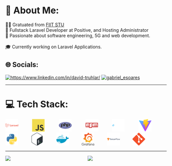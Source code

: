 # 💫 About Me:
👨‍💻 Gratuated from [FIIT STU](https://www.fiit.stuba.sk/) <br>
💼 Fullstack Laravel Developer at Positive, and Hosting Administrator  <br>
🚀 Passionate about software engineering, 5G and web development. <br><br>
🎓 Currently working on Laravel Applications.



## 🌐 Socials:
<p align="left">
<a href="https://www.linkedin.com/in/david-truhlar/" target="blank"><img align="center" src="https://raw.githubusercontent.com/rahuldkjain/github-profile-readme-generator/master/src/images/icons/Social/linked-in-alt.svg" alt="https://www.linkedin.com/in/david-truhlar/" height="30" width="40" /></a>
<a href="https://www.instagram.com/_davidtruhlar/" target="blank"><img align="center" src="https://raw.githubusercontent.com/rahuldkjain/github-profile-readme-generator/master/src/images/icons/Social/instagram.svg" alt="gabriel_esoares" height="30" width="40" /></a>
</p>

---

# 💻 Tech Stack:
<div>
  <img src="https://github.com/devicons/devicon/blob/master/icons/laravel/laravel-original-wordmark.svg" width="40" height="40"/> &nbsp; &nbsp; &nbsp; &nbsp; &nbsp;
  <img src="https://github.com/devicons/devicon/blob/master/icons/javascript/javascript-original.svg" width="40" height="40"/> &nbsp; &nbsp; &nbsp; &nbsp; &nbsp;
  <img src="https://github.com/devicons/devicon/blob/master/icons/php/php-original.svg" width="40" height="40"/> &nbsp; &nbsp; &nbsp; &nbsp; &nbsp;
  <img src="https://github.com/devicons/devicon/blob/master/icons/npm/npm-original-wordmark.svg" width="40" height="40"/> &nbsp; &nbsp; &nbsp; &nbsp; &nbsp;
  <img src="https://github.com/devicons/devicon/blob/master/icons/tailwindcss/tailwindcss-original-wordmark.svg" width="40" height="40"/> &nbsp; &nbsp; &nbsp; &nbsp; &nbsp;
  <img src="https://github.com/devicons/devicon/blob/master/icons/vitejs/vitejs-original.svg" width="40" height="40"/>&nbsp; &nbsp; &nbsp; &nbsp; &nbsp;
  <img src="https://github.com/devicons/devicon/blob/master/icons/python/python-original.svg" width="40" height="40"/>&nbsp; &nbsp; &nbsp; &nbsp; &nbsp;
  <img src="https://github.com/devicons/devicon/blob/master/icons/bash/bash-original.svg" width="40" height="40"/>&nbsp; &nbsp; &nbsp; &nbsp; &nbsp;
  <img src="https://github.com/devicons/devicon/blob/master/icons/docker/docker-plain.svg" width="40" height="40"/>&nbsp; &nbsp; &nbsp; &nbsp; &nbsp;
  <img src="https://github.com/devicons/devicon/blob/master/icons/grafana/grafana-original-wordmark.svg" width="40" height="40"/>&nbsp; &nbsp; &nbsp; &nbsp; &nbsp;
  <img src="https://github.com/devicons/devicon/blob/master/icons/tensorflow/tensorflow-original-wordmark.svg" width="40" height="40"/>&nbsp; &nbsp; &nbsp; &nbsp; &nbsp;
  <img src="https://github.com/devicons/devicon/blob/master/icons/git/git-original.svg" width="40" height="40"/>
</div>

---

<div style="display: flex; justify-content: space-between;">
  <img width="49%" src="https://github-readme-stats.vercel.app/api?username=xtruhlar&theme=dark&hide_border=true&include_all_commits=false&count_private=true" />
  
  <img width="49%" src="https://github-readme-stats.vercel.app/api/top-langs/?username=xtruhlar&theme=dark&hide_border=true&include_all_commits=false&count_private=true&layout=compact" />
</div>
 &nbsp;
